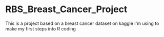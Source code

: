 # RBS_Breast_Cancer_Project
This is a project based on a breast cancer dataset on kaggle I'm using to make my first steps into R coding
